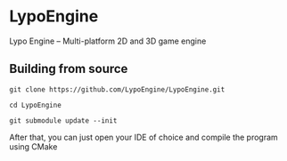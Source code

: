 # LypoEngine
Lypo Engine – Multi-platform 2D and 3D game engine

## Building from source
`git clone https://github.com/LypoEngine/LypoEngine.git`

`cd LypoEngine`

`git submodule update --init`

After that, you can just open your IDE of choice and compile the program using CMake

